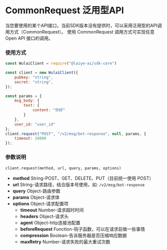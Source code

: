 # CommonRequest 泛用型API

当您要使用的某个API接口，当前SDK版本没有提供时，可以采用泛用型的API调用方式（CommonRequest）。
使用 CommonRequest 调用方式可实现任意 Open API 接口的调用。

### 使用方式

```js
const WulaiClient = require("@laiye-ai/sdk-core")

const client = new WulaiClient({
    pubkey: "string",
    secret: "string",
});

const params = {
    msg_body: {
        text: {
            content: "你好"
        }
    },
    user_id: "user_id"
};
client.request("POST", "/v2/msg/bot-response", null, params, {
    timeout: 10000
});
```

### 参数说明

`client.request(method, url, query, params, options)`
* **method** String-POST、GET、DELETE、PUT（目前统一使用 POST）
* **url** String-请求路径，结合版本号使用，如: `/v2/msg/bot-response`
* **query** Object-路由参数
* **params** Object-请求体
* **options** Object-请求配置项
  * **timeout** Number-请求超时时间
  * **headers** Object-请求头
  * **agent** Object-http连接池配置
  * **beforeRequest** Function-钩子函数，可以在请求前做一些事情
  * **compression** Boolean-告诉服务器是否压缩响应数据
  * **maxRetry** Number-请求失败的最大重试次数